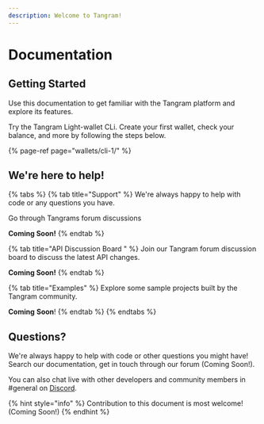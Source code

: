 ```yaml
---
description: Welcome to Tangram!
---
```


# Documentation

## Getting Started 

Use this documentation to get familiar with the Tangram platform and explore its features.

Try the Tangram Light-wallet CLi. Create your first wallet, check your balance, and more by following the steps below.

{% page-ref page="wallets/cli-1/" %}

## We're here to help!

{% tabs %}
{% tab title="Support" %}
We're always happy to help with code or any questions you have.

Go through Tangrams forum discussions

**Coming Soon!**
{% endtab %}

{% tab title="API Discussion Board " %}
Join our Tangram forum discussion board to discuss the latest API changes. 

**Coming Soon!**
{% endtab %}

{% tab title="Examples" %}
Explore some sample projects built by the Tangram community.

**Coming** **Soon**!
{% endtab %}
{% endtabs %}

## Questions?

We're always happy to help with code or other questions you might have! Search our documentation, get in touch through our forum \(Coming Soon!\). 

You can also chat live with other developers and community members in \#[g](https://www.discord.tangrams.io)eneral on [Discord](https://www.discord.tangrams.io).

{% hint style="info" %}
Contribution to this document is most welcome! \(Coming Soon!\)
{% endhint %}

